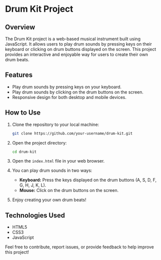 # Drum Kit Project

## Overview

The Drum Kit project is a web-based musical instrument built using JavaScript. It allows users to play drum sounds by pressing keys on their keyboard or clicking on drum buttons displayed on the screen. This project provides an interactive and enjoyable way for users to create their own drum beats.

## Features

- Play drum sounds by pressing keys on your keyboard.
- Play drum sounds by clicking on the drum buttons on the screen.
- Responsive design for both desktop and mobile devices.

## How to Use

1. Clone the repository to your local machine:

   ```bash
   git clone https://github.com/your-username/drum-kit.git
   ```

2. Open the project directory:

   ```bash
   cd drum-kit
   ```

3. Open the `index.html` file in your web browser.

4. You can play drum sounds in two ways:

   - **Keyboard:** Press the keys displayed on the drum buttons (A, S, D, F, G, H, J, K, L).
   - **Mouse:** Click on the drum buttons on the screen.

5. Enjoy creating your own drum beats!

## Technologies Used

- HTML5
- CSS3
- JavaScript

Feel free to contribute, report issues, or provide feedback to help improve this project!
